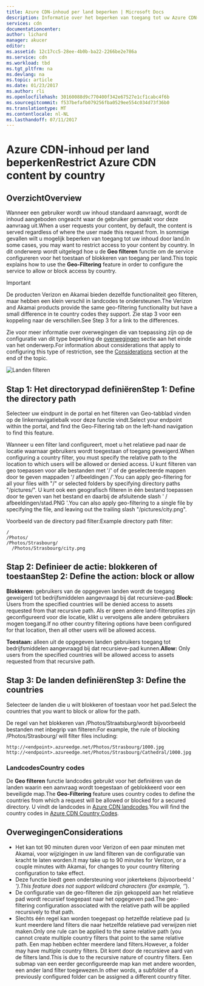 ```yaml
---
title: Azure CDN-inhoud per land beperken | Microsoft Docs
description: Informatie over het beperken van toegang tot uw Azure CDN-inhoud met de functie voor het filteren van Geo.
services: cdn
documentationcenter: 
author: lichard
manager: akucer
editor: 
ms.assetid: 12c17cc5-28ee-4b0b-ba22-2266be2e786a
ms.service: cdn
ms.workload: tbd
ms.tgt_pltfrm: na
ms.devlang: na
ms.topic: article
ms.date: 01/23/2017
ms.author: rli
ms.openlocfilehash: 30160088d9c770400f342e67527e1cf1cabc4f6b
ms.sourcegitcommit: f537befafb079256fba0529ee554c034d73f36b0
ms.translationtype: MT
ms.contentlocale: nl-NL
ms.lasthandoff: 07/11/2017
---
```

# <a name="restrict-azure-cdn-content-by-country"></a><span data-ttu-id="cced8-103">Azure CDN-inhoud per land beperken</span><span class="sxs-lookup"><span data-stu-id="cced8-103">Restrict Azure CDN content by country</span></span>

## <a name="overview"></a><span data-ttu-id="cced8-104">Overzicht</span><span class="sxs-lookup"><span data-stu-id="cced8-104">Overview</span></span>
<span data-ttu-id="cced8-105">Wanneer een gebruiker wordt uw inhoud standaard aanvraagt, wordt de inhoud aangeboden ongeacht waar de gebruiker gemaakt voor deze aanvraag uit.</span><span class="sxs-lookup"><span data-stu-id="cced8-105">When a user requests your content, by default, the content is served regardless of where the user made this request from.</span></span> <span data-ttu-id="cced8-106">In sommige gevallen wilt u mogelijk beperken van toegang tot uw inhoud door land.</span><span class="sxs-lookup"><span data-stu-id="cced8-106">In some cases, you may want to restrict access to your content by country.</span></span> <span data-ttu-id="cced8-107">In dit onderwerp wordt uitgelegd hoe u de **Geo filteren** functie om de service configureren voor het toestaan of blokkeren van toegang per land.</span><span class="sxs-lookup"><span data-stu-id="cced8-107">This topic explains how to use the **Geo-Filtering** feature in order to configure the service to allow or block access by country.</span></span>

> [!IMPORTANT]
> <span data-ttu-id="cced8-108">De producten Verizon en Akamai bieden dezelfde functionaliteit geo filteren, maar hebben een klein verschil in landcodes te ondersteunen.</span><span class="sxs-lookup"><span data-stu-id="cced8-108">The Verizon and Akamai products provide the same geo-filtering functionality but have a small difference in te country codes they support.</span></span> <span data-ttu-id="cced8-109">Zie stap 3 voor een koppeling naar de verschillen.</span><span class="sxs-lookup"><span data-stu-id="cced8-109">See Step 3 for a link to the differences.</span></span>


<span data-ttu-id="cced8-110">Zie voor meer informatie over overwegingen die van toepassing zijn op de configuratie van dit type beperking de [overwegingen](cdn-restrict-access-by-country.md#considerations) sectie aan het einde van het onderwerp.</span><span class="sxs-lookup"><span data-stu-id="cced8-110">For information about considerations that apply to configuring this type of restriction, see the [Considerations](cdn-restrict-access-by-country.md#considerations) section at the end of the topic.</span></span>  

![Landen filteren](./media/cdn-filtering/cdn-country-filtering-akamai.png)

## <a name="step-1-define-the-directory-path"></a><span data-ttu-id="cced8-112">Stap 1: Het directorypad definiëren</span><span class="sxs-lookup"><span data-stu-id="cced8-112">Step 1: Define the directory path</span></span>
<span data-ttu-id="cced8-113">Selecteer uw eindpunt in de portal en het filteren van Geo-tabblad vinden op de linkernavigatiebalk voor deze functie vindt.</span><span class="sxs-lookup"><span data-stu-id="cced8-113">Select your endpoint within the portal, and find the Geo-Filtering tab on the left-hand navigation to find this feature.</span></span>

<span data-ttu-id="cced8-114">Wanneer u een filter land configureert, moet u het relatieve pad naar de locatie waarnaar gebruikers wordt toegestaan of toegang geweigerd.</span><span class="sxs-lookup"><span data-stu-id="cced8-114">When configuring a country filter, you must specify the relative path to the location to which users will be allowed or denied access.</span></span> <span data-ttu-id="cced8-115">U kunt filteren van geo toepassen voor alle bestanden met '/' of de geselecteerde mappen door te geven mappaden '/ afbeeldingen /'.</span><span class="sxs-lookup"><span data-stu-id="cced8-115">You can apply geo-filtering for all your files with "/" or selected folders by specifying directory paths "/pictures/".</span></span> <span data-ttu-id="cced8-116">U kunt ook een geografisch filteren in één bestand toepassen door te geven van het bestand en daarbij de afsluitende slash ' / afbeeldingen/stad.PNG '.</span><span class="sxs-lookup"><span data-stu-id="cced8-116">You can also apply geo-filtering to a single file by specifying the file, and leaving out the trailing slash "/pictures/city.png".</span></span>

<span data-ttu-id="cced8-117">Voorbeeld van de directory pad filter:</span><span class="sxs-lookup"><span data-stu-id="cced8-117">Example directory path filter:</span></span>

    /                                 
    /Photos/
    /Photos/Strasbourg/
      /Photos/Strasbourg/city.png

## <a name="step-2-define-the-action-block-or-allow"></a><span data-ttu-id="cced8-118">Stap 2: Definieer de actie: blokkeren of toestaan</span><span class="sxs-lookup"><span data-stu-id="cced8-118">Step 2: Define the action: block or allow</span></span>
<span data-ttu-id="cced8-119">**Blokkeren:** gebruikers van de opgegeven landen wordt de toegang geweigerd tot bedrijfsmiddelen aangevraagd bij dat recursieve-pad.</span><span class="sxs-lookup"><span data-stu-id="cced8-119">**Block:** Users from the specified countries will be denied access to assets requested from that recursive path.</span></span> <span data-ttu-id="cced8-120">Als er geen andere land-filteropties zijn geconfigureerd voor die locatie, klikt u vervolgens alle andere gebruikers mogen toegang.</span><span class="sxs-lookup"><span data-stu-id="cced8-120">If no other country filtering options have been configured for that location, then all other users will be allowed access.</span></span>

<span data-ttu-id="cced8-121">**Toestaan:** alleen uit de opgegeven landen gebruikers toegang tot bedrijfsmiddelen aangevraagd bij dat recursieve-pad kunnen.</span><span class="sxs-lookup"><span data-stu-id="cced8-121">**Allow:** Only users from the specified countries will be allowed access to assets requested from that recursive path.</span></span>

## <a name="step-3-define-the-countries"></a><span data-ttu-id="cced8-122">Stap 3: De landen definiëren</span><span class="sxs-lookup"><span data-stu-id="cced8-122">Step 3: Define the countries</span></span>
<span data-ttu-id="cced8-123">Selecteer de landen die u wilt blokkeren of toestaan voor het pad.</span><span class="sxs-lookup"><span data-stu-id="cced8-123">Select the countries that you want to block or allow for the path.</span></span> 

<span data-ttu-id="cced8-124">De regel van het blokkeren van /Photos/Straatsburg/wordt bijvoorbeeld bestanden met inbegrip van filteren:</span><span class="sxs-lookup"><span data-stu-id="cced8-124">For example, the rule of blocking /Photos/Strasbourg/ will filter files including:</span></span>

    http://<endpoint>.azureedge.net/Photos/Strasbourg/1000.jpg
    http://<endpoint>.azureedge.net/Photos/Strasbourg/Cathedral/1000.jpg


### <a name="country-codes"></a><span data-ttu-id="cced8-125">Landcodes</span><span class="sxs-lookup"><span data-stu-id="cced8-125">Country codes</span></span>
<span data-ttu-id="cced8-126">De **Geo filteren** functie landcodes gebruikt voor het definiëren van de landen waarin een aanvraag wordt toegestaan of geblokkeerd voor een beveiligde map.</span><span class="sxs-lookup"><span data-stu-id="cced8-126">The **Geo-Filtering** feature uses country codes to define the countries from which a request will be allowed or blocked for a secured directory.</span></span> <span data-ttu-id="cced8-127">U vindt de landcodes in [Azure CDN landcodes](https://msdn.microsoft.com/library/mt761717.aspx).</span><span class="sxs-lookup"><span data-stu-id="cced8-127">You will find the country codes in [Azure CDN  Country Codes](https://msdn.microsoft.com/library/mt761717.aspx).</span></span> 

## <span data-ttu-id="cced8-128"><a id="considerations"></a>Overwegingen</span><span class="sxs-lookup"><span data-stu-id="cced8-128"><a id="considerations"></a>Considerations</span></span>
* <span data-ttu-id="cced8-129">Het kan tot 90 minuten duren voor Verizon of een paar minuten met Akamai, voor wijzigingen in uw land filteren van de configuratie van kracht te laten worden.</span><span class="sxs-lookup"><span data-stu-id="cced8-129">It may take up to 90 minutes for Verizon, or a couple minutes with Akamai, for changes to your country filtering configuration to take effect.</span></span>
* <span data-ttu-id="cced8-130">Deze functie biedt geen ondersteuning voor jokertekens (bijvoorbeeld ' *').</span><span class="sxs-lookup"><span data-stu-id="cced8-130">This feature does not support wildcard characters (for example, ‘*’).</span></span>
* <span data-ttu-id="cced8-131">De configuratie van de geo-filteren die zijn gekoppeld aan het relatieve pad wordt recursief toegepast naar het opgegeven pad.</span><span class="sxs-lookup"><span data-stu-id="cced8-131">The geo-filtering configuration associated with the relative path will be applied recursively to that path.</span></span>
* <span data-ttu-id="cced8-132">Slechts één regel kan worden toegepast op hetzelfde relatieve pad (u kunt meerdere land filters die naar hetzelfde relatieve pad verwijzen niet maken.</span><span class="sxs-lookup"><span data-stu-id="cced8-132">Only one rule can be applied to the same relative path (you cannot create multiple country filters that point to the same relative path.</span></span> <span data-ttu-id="cced8-133">Een map hebben echter meerdere land filters.</span><span class="sxs-lookup"><span data-stu-id="cced8-133">However, a folder may have multiple country filters.</span></span> <span data-ttu-id="cced8-134">Dit komt door de recursieve aard van de filters land.</span><span class="sxs-lookup"><span data-stu-id="cced8-134">This is due to the recursive nature of country filters.</span></span> <span data-ttu-id="cced8-135">Een submap van een eerder geconfigureerde map kan met andere woorden, een ander land filter toegewezen.</span><span class="sxs-lookup"><span data-stu-id="cced8-135">In other words, a subfolder of a previously configured folder can be assigned a different country filter.</span></span>

